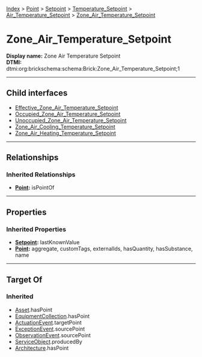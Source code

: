 [Index](../../../../../index.md) > [Point](../../../../Point.md) > [Setpoint](../../../Setpoint.md) > [Temperature_Setpoint](../../Temperature_Setpoint.md) > [Air_Temperature_Setpoint](../Air_Temperature_Setpoint.md) > [Zone_Air_Temperature_Setpoint](#)
# Zone_Air_Temperature_Setpoint

**Display name:** Zone Air Temperature Setpoint<br />
**DTMI:** dtmi:org:brickschema:schema:Brick:Zone_Air_Temperature_Setpoint;1

---

## Child interfaces
* [Effective_Zone_Air_Temperature_Setpoint](Effective_Zone_Air_Temperature_Setpoint.md)
* [Occupied_Zone_Air_Temperature_Setpoint](Occupied_Zone_Air_Temperature_Setpoint.md)
* [Unoccupied_Zone_Air_Temperature_Setpoint](Unoccupied_Zone_Air_Temperature_Setpoint.md)
* [Zone_Air_Cooling_Temperature_Setpoint](Zone_Air_Cooling_Temperature_Setpoint.md)
* [Zone_Air_Heating_Temperature_Setpoint](Zone_Air_Heating_Temperature_Setpoint.md)

---

## Relationships

### Inherited Relationships
* **[Point](../../../../Point.md):** isPointOf

---

## Properties

### Inherited Properties
* **[Setpoint](../../../Setpoint.md):** lastKnownValue
* **[Point](../../../../Point.md):** aggregate, customTags, externalIds, hasQuantity, hasSubstance, name

---

## Target Of
### Inherited
* [Asset](../../../../../Asset/Asset.md).hasPoint
* [EquipmentCollection](../../../../../Collection/EquipmentCollection.md).hasPoint
* [ActuationEvent](../../../../../Event/PointEvent/ActuationEvent.md).targetPoint
* [ExceptionEvent](../../../../../Event/PointEvent/ExceptionEvent.md).sourcePoint
* [ObservationEvent](../../../../../Event/PointEvent/ObservationEvent.md).sourcePoint
* [ServiceObject](../../../../../Information/ServiceObject/ServiceObject.md).producedBy
* [Architecture](../../../../../Space/Architecture/Architecture.md).hasPoint
